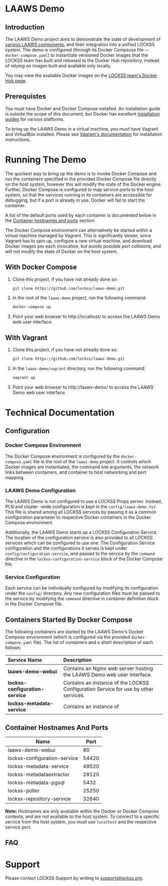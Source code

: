 # LAAWS Demo

## Introduction
The LAAWS Demo project aims to demonstrate the state of development of 
[various LAAWS components](#containers-started-by-docker-compose), and their integration into a unified LOCKSS system. 
The demo is configured (through its Docker Compsose file -- `docker-compose.yaml`) to instantiate versioned Docker
images that the LOCKSS team has built and released to the Docker Hub repository, instead of relying on images built and 
available only locally.

You may view the available Docker images on the [LOCKSS team's Docker Hub page](https://hub.docker.com/u/lockss/).

## Prerequistes

You must have Docker and Docker Compose installed. An installation guide is outside the scope of this document, but 
Docker has excellent [installation guides](https://docs.docker.com/engine/installation/) for various platforms.

To bring up the LAAWS Demo in a virtual machine, you must have Vagrant and VirtualBox installed. Please see 
[Vagrant's documentation](https://www.vagrantup.com/docs/installation/) for installation instructions.

# Running The Demo
The quickest way to bring up the demo is to invoke Docker Compose and run the containers specified in the provided 
Docker Compose file directly on the host system, however this will modify the state of the Docker engine. Further, 
Docker Compose is configured to map service ports to the host system, so that the services running in its containers are
accessible for debugging, but if a port is already in use, Docker will fail to start the container.

A list of the default ports used by each container is documented below in the 
[Container hostnames and ports](#container-hostnames-and-ports) section. 

The Docker Compose environment can alternatively be started within a virtual machine managed by Vagrant. This is 
significantly slower, since Vagrant has to spin up, configure a new virtual machine, and download Docker images per each
invocation, but avoids possible port collisions, and will not modify the state of Docker on the host system.

## With Docker Compose

1. Clone this project, if you have not already done so:

    ```bash
    git clone https://github.com/lockss/laaws-demo.git
    ```

2. In the root of the `laaws-demo` project, run the following command:

    ```bash
    docker-compose up
    ```
    
3. Point your web browser to http://localhost/ to access the LAAWS Demo web user interface.
    

## With Vagrant

1. Clone this project, if you have not already done so:

    ```bash
    git clone https://github.com/lockss/laaws-demo.git
    ```
    
2. In the `laaws-demo/vagrant` directory, run the following command:

    ```bash
    vagrant up
    ```
    
3. Point your web browser to http://laaws-demo/ to access the LAAWS Demo web user interface.


# Technical Documentation 

## Configuration

### Docker Compose Environment
The Docker Compose environment is configured by the `docker-compose.yaml` file in the root of the `laaws-demo` project.
It controls which Docker images are instantiated, the command line arguments, the network links between containers, and
container to host networking and port mapping.

### LAAWS Demo Configuration
The LAAWS Demo is not configured to use a LOCKSS Props server. Instead, PLN and cluster -wide configuration is kept in 
the `config/laaws-demo.txt`. This file is shared among all LOCKSS services by passing it as a common configuration 
parameter to respective Docker containers in the Docker Compose environment.

Additionally, the LAAWS Demo starts up a LOCKSS Configuration Service. The location of the configuration service is also
provided to all LOCKSS services which can be configured to use one. The Configuration Service configuration and the 
configurations it serves is kept under `config/configuration-service`, and passed to the service by the `command` 
directive in the `lockss-configuration-service` block of the Docker Compose file.

### Service Configuration
Each service can be individually configured by modifying its configuration under the `config/` directory. Any new 
configuration files must be passed to the service by modifying the `command` directive in container definition block in 
the Docker Compose file.

## Containers Started By Docker Compose
The following containers are started by the LAAWS Demo's Docker Compose environment (which is configured via the 
provided `docker-compose.yaml` file). The list of containers and a short description of each follows:

|Service Name|Description|
|:-------|:------|
|**laaws-demo-webui** |Contains an Nginx web server hosting the LAAWS Demo web user interface.|
|**lockss-configuration-service**|Contains an instance of the LOCKSS Configuration Service for use by other services.|
|**lockss-metadata-service**|Contains an instance of |


## Container Hostnames And Ports
| Name                        | Port  |
|-----------------------------|-------|
| laaws-demo-webui            | 80    |
| lockss-configuration-service| 54420 |
| lockss-metadata-service     | 49520 | 
| lockss-metadataextractor    | 28120 |
| lockss-metadata-pgsql       | 5432  | 
| lockss-poller               | 25250 | 
| lockss-repository-service   | 32640 |

**Note:** Hostnames are only available within the Docker or Docker Compose contexts, and are not available to the host
system. To connect to a specific service from the host system, you must use `localhost` and the respective service port.

## FAQ

### 

# Support

Please contact LOCKSS Support by writing to [support@lockss.org](mailto:support@lockss.org).

